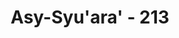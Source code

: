 ---
title: "Asy-Syu'ara' - 213"
no: 213
arabic_no: ٢١٣
ayah: فَلَا تَدْعُ مَعَ اللّٰهِ اِلٰهًا اٰخَرَ فَتَكُوْنَ مِنَ الْمُعَذَّبِيْنَ
translation: "Maka janganlah kamu menyeru (menyembah) tuhan selain Allah, nanti kamu termasuk orang-orang yang diazab."
tafsir: "Ayat ini melarang Nabi Muhammad dan umatnya menyembah tuhan-tuhan selain Allah. Mereka diperintahkan untuk menyembah Tuhan Yang Maha Esa, ikhlas dalam ketaatan dan ketundukan kepada-Nya. Menyembah tuhan-tuhan yang lain di samping menyembah Allah menjadi penyebab seseorang ditimpa azab neraka."
---